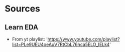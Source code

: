 

# Sources

## Learn EDA
- From yt playlist: 'https://www.youtube.com/playlist?list=PLe9UEU4oeAuV7RtCbL76hca5ELO_IELk4' 